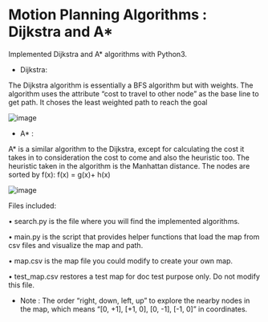# Motion Planning Algorithms : Dijkstra and A*
Implemented Dijkstra and A* algorithms with Python3. 

* Dijkstra:

The Dijkstra algorithm is essentially a BFS algorithm but with weights. The algorithm uses
the attribute “cost to travel to other node” as the base line to get path. It choses the least
weighted path to reach the goal

![image](https://user-images.githubusercontent.com/64325043/223864426-71ba8e5f-f51e-4b05-82d1-f81136b7ef21.png)

* A* :

A* is a similar algorithm to the Dijkstra, except for calculating the cost it takes in to
consideration the cost to come and also the heuristic too. The heuristic taken in the algorithm
is the Manhattan distance. The nodes are sorted by f(x):
f(x) = g(x)+ h(x)

![image](https://user-images.githubusercontent.com/64325043/223864557-d4d7baa2-3b0f-4c85-8258-fc85bfb33303.png)



Files included:

• search.py is the file where you will find the implemented algorithms.

• main.py is the script that provides helper functions that load the map
from csv files and visualize the map and path.

• map.csv is the map file you could modify to create your own map.

• test_map.csv restores a test map for doc test purpose only. Do not
modify this file.
* Note : The order “right, down, left, up” to explore the nearby nodes in the map, which means “[0, +1], [+1, 0], [0, -1], [-1, 0]” in coordinates.
